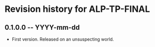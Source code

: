 # Revision history for ALP-TP-FINAL

## 0.1.0.0 -- YYYY-mm-dd

* First version. Released on an unsuspecting world.
